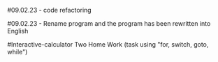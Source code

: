 #09.02.23 - code refactoring

#09.02.23 - Rename program and the program has been rewritten into English

#Interactive-calculator Two Home Work (task using "for, switch, goto, while")